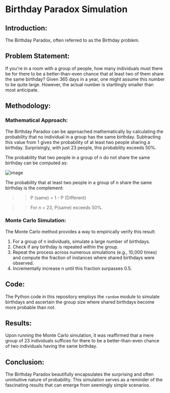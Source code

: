 # Birthday Paradox Simulation

## Introduction:
The Birthday Paradox, often referred to as the Birthday problem.

## Problem Statement:
If you're in a room with a group of people, how many individuals must there be for there to be a better-than-even chance that at least two of them share the same birthday? Given 365 days in a year, one might assume this number to be quite large. However, the actual number is startlingly smaller than most anticipate.

## Methodology:

### Mathematical Approach:
The Birthday Paradox can be approached mathematically by calculating the probability that no individual in a group has the same birthday. Subtracting this value from 1 gives the probability of at least two people sharing a birthday. Surprisingly, with just 23 people, this probability exceeds 50%.

The probability that two people in a group of n do not share the same birthday can be computed as:

![image](https://github.com/andrewchan868/Math-with-monte-carlo/assets/66477660/a33d7ef1-8afc-418c-877c-af6bb1b23a8f)


The probability that at least two people in a group of n share the same birthday is the complement:

>> P (same) = 1 - P (Different)

>> For n = 23, P(same) exceeds 50%.


### Monte Carlo Simulation:
The Monte Carlo method provides a way to empirically verify this result:
1. For a group of n individuals, simulate a large number of birthdays.
2. Check if any birthday is repeated within the group.
3. Repeat the process across numerous simulations (e.g., 10,000 times) and compute the fraction of instances where shared birthdays were observed.
4. Incrementally increase n until this fraction surpasses 0.5.

## Code:
The Python code in this repository employs the `random` module to simulate birthdays and ascertain the group size where shared birthdays become more probable than not.

## Results:
Upon running the Monte Carlo simulation, it was reaffirmed that a mere group of 23 individuals suffices for there to be a better-than-even chance of two individuals having the same birthday.

## Conclusion:
The Birthday Paradox beautifully encapsulates the surprising and often unintuitive nature of probability. This simulation serves as a reminder of the fascinating results that can emerge from seemingly simple scenarios.
